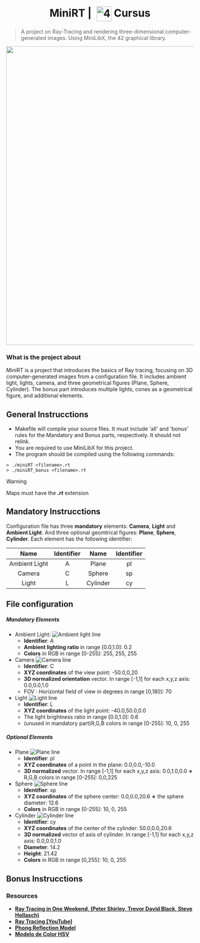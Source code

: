 <!--HEADER-->
<h1 align="center"> MiniRT | 
  <picture>
  <source media="(prefers-color-scheme: dark)" srcset="https://cdn.simpleicons.org/42/white">
  <img alt="42" width=40 align="center" src="https://cdn.simpleicons.org/42/Black">
 </picture>
 Cursus 
 <!--<img alt="Complete" src="https://raw.githubusercontent.com/Mqxx/GitHub-Markdown/main/blockquotes/badge/dark-theme/complete.svg">-->
</h1>
<!--FINISH HEADER-->

>A project on Ray-Tracing and rendering three-dimensional computer-generated images. Using MiniLibX, the 42 graphical library.

<div align="center">
<img align="center"  width="800" src="https://github.com/josephcheel/42-MiniRT/blob/main/Scenes/Images/img5.png">
</div>

### What is the project about
MiniRT is a project that introduces the basics of Ray tracing, focusing on 3D computer-generated images from a configuration file. It includes ambient light, lights, camera, and three geometrical figures (Plane, Sphere, Cylinder). The bonus part introduces multiple lights, cones as a geometrical figure, and additional elements.
## General Instrucctions
* Makefile will compile your source files. It must include 'all' and 'bonus' rules for the Mandatory and Bonus parts, respectively. It should not relink.
* You are required to use MiniLibX for this project.
* The program should be compiled using the following commands:
 
```shell
> ./miniRT <filename>.rt
> ./miniRT_bonus <filename>.rt
```
> [!WARNING]
> Maps must have the ***.rt*** extension
## Mandatory Instrucctions
Configuration file has three **mandatory** elements: **Camera**, **Light** and **Ambient Light**. And three optional geomtrical figures: **Plane**, **Sphere**, **Cylinder**. Each element has the following identifier:

|      Name     | Identifier |   Name   | Identifier  |
|:-------------:|:----------:|:--------:|:-----------:|
| Ambient Light |      A     |   Plane  |      pl     |
|     Camera    |      C     |  Sphere  |      sp     |
|     Light     |      L     | Cylinder |      cy     |



## File configuration
##### Mandatory Elements
*  Ambient Light:
  ![Ambient light line](https://github.com/josephcheel/42-MiniRT/blob/main/Resources/ambient_line.png)
    * **Identifier**: A
    *  **Ambient lighting ratio** in range [0.0,1.0]: 0.2
    *  **Colors** in RGB in range [0-255]: 255, 255, 255
*  Camera
   ![Camera line](https://github.com/josephcheel/42-MiniRT/blob/main/Resources/camera_line.png)
    *  **Identifier**: C
    *  **XYZ coordinates** of the view point: -50.0,0,20
    *  **3D normalized orientation** vector. In range [-1,1] for each x,y,z axis: 0.0,0.0,1.0
    *  FOV : Horizontal field of view in degrees in range [0,180]: 70
*  Light
  ![Light line](https://github.com/josephcheel/42-MiniRT/blob/main/Resources/light_line.png)
    * **Identifier**: L
    * **XYZ coordinates** of the light point: -40.0,50.0,0.0
    * The light brightness ratio in range [0.0,1.0]: 0.6
    * (unused in mandatory part)R,G,B colors in range [0-255]: 10, 0, 255  

##### Optional Elements
*  Plane
  ![Plane line](https://github.com/josephcheel/42-MiniRT/blob/main/Resources/plane_line.png)
    * **Identifier**: pl
    * **XYZ coordinates** of a point in the plane: 0.0,0.0,-10.0
    * **3D normalized** vector. In range [-1,1] for each x,y,z axis: 0.0,1.0,0.0 ∗ R,G,B colors in range [0-255]: 0,0,225
*  Sphere
   ![Sphere line](https://github.com/josephcheel/42-MiniRT/blob/main/Resources/sphere_line.png)
    * **Identifier**: sp
    * **XYZ coordinates** of the sphere center: 0.0,0.0,20.6 ∗ the sphere diameter: 12.6
    * **Colors** in RGB in range [0-255]: 10, 0, 255
*   Cylinder
   ![Cylinder line](https://github.com/josephcheel/42-MiniRT/blob/main/Resources/cylinder_line.png)
    * **Identifier**: cy
    * **XYZ coordinates** of the center of the cylinder: 50.0,0.0,20.6
    * **3D normalized** vector of axis of cylinder. In range [-1,1] for each x,y,z axis: 0.0,0.0,1.0
    * **Diameter**: 14.2
    * **Height**: 21.42
    * **Colors** in RGB in range [0,255]: 10, 0, 255

## Bonus Instrucctions

### Resources
* [**Ray Tracing in One Weekend, (Peter Shirley, Trevor David Black, Steve Hollasch)**](https://raytracing.github.io/)
* [**Ray Tracing [YouTube]**](https://youtu.be/gfW1Fhd9u9Q?si=BI667gXh8sOryeaU)
* [**Phong Reflection Model**](https://en.wikipedia.org/wiki/Phong_reflection_model)
* [**Modelo de Color HSV**](https://es.wikipedia.org/wiki/Modelo_de_color_HSV?useskin=vector)

<!--### Description of file arguments structure

# Ambient light
A 0.2            255,255,255
^  ^ Brightness        rgb color separeted by a comma.
| identifier  

Camera position
C -50,0,20       0,0,0     70
^   ^               ^      ^angular vision
|   |               |vector orientation
|   | Camera position in space
|identifier  

Light:
L -40,0,30       0.7              255,255,255 
^   ^             ^                   ^color of the light
|   |             |brightness
|   | Light position in  space
|identifier  

Plane:
pl 0,80,90      0,1.0,0          255,0,225
^   ^             ^                   ^color of the plane
|   |             |Vector direction
|   | Vector position in space
|identifier  

Sphere:
sp 0,0,20        20               255,0,0     
^   ^             ^                   ^color of the sphere
|   |             |Radious
|   | Vector position in space
|identifier  


Cylinder:
cy  50.0,0.0,20.6 0,0,1.0          14.2  12.21      10,0,255
^   ^              ^                ^      ^         ^color of the cylinder
|   |              |                |      |High
|   |              |                |Diameter
|   |              |Vector direction of the cylinder
|   | Vector position in space
|identifier  -->
